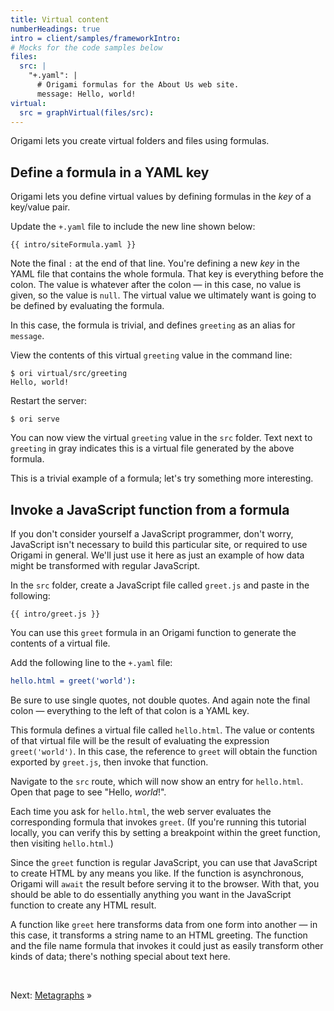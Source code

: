 ```yaml
---
title: Virtual content
numberHeadings: true
intro = client/samples/frameworkIntro:
# Mocks for the code samples below
files:
  src: |
    "+.yaml": |
      # Origami formulas for the About Us web site.
      message: Hello, world!
virtual:
  src = graphVirtual(files/src):
---
```


Origami lets you create virtual folders and files using formulas.

## Define a formula in a YAML key

Origami lets you define virtual values by defining formulas in the _key_ of a key/value pair.

<span class="tutorialStep"></span> Update the `+.yaml` file to include the new line shown below:

```{{'yaml'}}
{{ intro/siteFormula.yaml }}
```

Note the final `:` at the end of that line. You're defining a new _key_ in the YAML file that contains the whole formula. That key is everything before the colon. The value is whatever after the colon — in this case, no value is given, so the value is `null`. The virtual value we ultimately want is going to be defined by evaluating the formula.

In this case, the formula is trivial, and defines `greeting` as an alias for `message`.

<span class="tutorialStep"></span> View the contents of this virtual `greeting` value in the command line:

```console
$ ori virtual/src/greeting
Hello, world!
```

<span class="tutorialStep"></span> Restart the server:

```console
$ ori serve
```

You can now view the virtual `greeting` value in the `src` folder. Text next to `greeting` in gray indicates this is a virtual file generated by the above formula.

This is a trivial example of a formula; let's try something more interesting.

## Invoke a JavaScript function from a formula

If you don't consider yourself a JavaScript programmer, don't worry, JavaScript isn't necessary to build this particular site, or required to use Origami in general. We'll just use it here as just an example of how data might be transformed with regular JavaScript.

<span class="tutorialStep"></span> In the `src` folder, create a JavaScript file called `greet.js` and paste in the following:

```{{'js'}}
{{ intro/greet.js }}
```

You can use this `greet` formula in an Origami function to generate the contents of a virtual file.

<span class="tutorialStep"></span> Add the following line to the `+.yaml` file:

```yaml
hello.html = greet('world'):
```

Be sure to use single quotes, not double quotes. And again note the final colon — everything to the left of that colon is a YAML key.

This formula defines a virtual file called `hello.html`. The value or contents of that virtual file will be the result of evaluating the expression `greet('world')`. In this case, the reference to `greet` will obtain the function exported by `greet.js`, then invoke that function.

<span class="tutorialStep"></span> Navigate to the `src` route, which will now show an entry for `hello.html`. Open that page to see "Hello, <em>world</em>!".

Each time you ask for `hello.html`, the web server evaluates the corresponding formula that invokes `greet`. (If you're running this tutorial locally, you can verify this by setting a breakpoint within the greet function, then visiting `hello.html`.)

Since the `greet` function is regular JavaScript, you can use that JavaScript to create HTML by any means you like. If the function is asynchronous, Origami will `await` the result before serving it to the browser. With that, you should be able to do essentially anything you want in the JavaScript function to create any HTML result.

A function like `greet` here transforms data from one form into another — in this case, it transforms a string name to an HTML greeting. The function and the file name formula that invokes it could just as easily transform other kinds of data; there's nothing special about text here.

&nbsp;

Next: [Metagraphs](intro5.html) »
